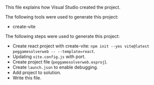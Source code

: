 This file explains how Visual Studio created the project.

The following tools were used to generate this project:
- create-vite

The following steps were used to generate this project:
- Create react project with create-vite: `npm init --yes vite@latest peggamesolverweb -- --template=react`.
- Updating `vite.config.js` with port.
- Create project file (`peggamesolverweb.esproj`).
- Create `launch.json` to enable debugging.
- Add project to solution.
- Write this file.
